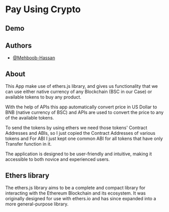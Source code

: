 
# Pay Using Crypto





## Demo

<!-- https://moralis-account-details.herokuapp.com/ -->




## Authors

- [@Mehboob-Hassan](https://github.com/Mehboob-Hassan)


## About

This App make use of ethers.js library, and gives us functionality that we can use either native currency of any Blockchain (BSC in our Case) or available tokens to buy any product.

With the help of APIs this app automatically convert price in US Dollar to BNB (native currency of BSC) and APIs are used to convert the price to any of the available tokens.

To send the tokens by using ethers we need those tokens' Contract Addresses and ABIs, so I just copied the Contract Addresses of various tokens and For ABI I just kept one common ABI for all tokens that have only Transfer function in it.

The application is designed to be user-friendly and intuitive, making it accessible to both novice and experienced users.

## Ethers library
The ethers.js library aims to be a complete and compact library for interacting with the Ethereum Blockchain and its ecosystem. It was originally designed for use with ethers.io and has since expanded into a more general-purpose library.

